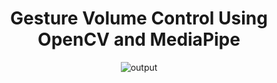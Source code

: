 <div align="center">
  <h1>Gesture Volume Control Using OpenCV and MediaPipe</h1>
  <img alt="output" src="![download](https://github.com/user-attachments/assets/486278f1-6cef-42dd-a3bd-fd4ee9a9d73e)" />
 </div>
